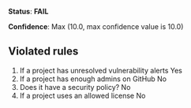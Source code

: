 **Status**: **FAIL**

**Confidence**: Max (10.0, max confidence value is 10.0)

## Violated rules

1.  If a project has unresolved vulnerability alerts Yes
1.  If a project has enough admins on GitHub No
1.  Does it have a security policy? No
1.  If a project uses an allowed license No
